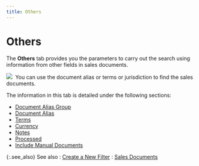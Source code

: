 ```yaml
---
title: Others
---
```


# Others


The **Others** tab provides you  the parameters to carry out the search using information from other fields  in sales documents.


![]({{site.sp_baseurl}}/img/example.gif)  You  can use the document alias or terms or jurisdiction to find the sales  documents.


The information in this tab is detailed under the following sections:

- [Document  Alias Group]({{site.sp_baseurl}}/find-utils/find-sales-docs-details/other-details/document_alias_group_find_sales_docs_others_tab_content.html)
- [Document  Alias]({{site.sp_baseurl}}/find-utils/find-sales-docs-details/other-details/document_alias_others_tab_find_sales.html)
- [Terms]({{site.sp_baseurl}}/find-utils/find-sales-docs-details/other-details/terms_others_tab_find_sales.html)
- [Currency]({{site.sp_baseurl}}/find-utils/find-sales-docs-details/other-details/currency_others_tab_find_sales.html)
- [Notes]({{site.sp_baseurl}}/find-utils/find-sales-docs-details/other-details/notes_others_tab_find_sales.html)
- [Processed]({{site.sp_baseurl}}/find-utils/find-sales-docs-details/other-details/processed_others_tab_find_sales_documents_content.html)
- [Include  Manual Documents]({{site.sp_baseurl}}/find-utils/find-sales-docs-details/other-details/include_manual_documents_find_sales_documents_contents.html)



{:.see_also}
See also
: [Create  a New Filter]({{site.sp_baseurl}}/find-utils/create-a-new-filter/create_a_new_filter_sales_filter.html)
: [Sales  Documents]({{site.bp_chm}}/docs/sys/sales-documents/sales_documents_businesss_process_in_everest_content.html)
